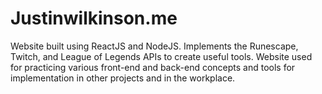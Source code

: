 # Justinwilkinson.me
Website built using ReactJS and NodeJS. Implements the Runescape, Twitch, and League of Legends APIs to create useful tools. Website used for practicing various front-end and back-end concepts and tools for implementation in other projects and in the workplace.
